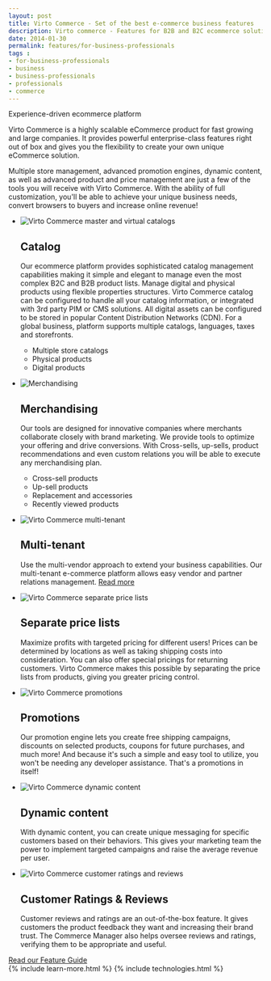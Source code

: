 ```yaml
---
layout: post
title: Virto Commerce - Set of the best e-commerce business features
description: Virto commerce - Features for B2B and B2C ecommerce solutions
date: 2014-01-30
permalink: features/for-business-professionals
tags : 
- for-business-professionals
- business
- business-professionals
- professionals
- commerce
---
```

<article role="main" class="main">
	<div class="for-business __responsive">
		<p class="head-title">Experience-driven ecommerce platform</p>
		<p class="text">Virto Commerce is a highly scalable eCommerce product for fast growing and large companies. It provides powerful enterprise-class features right out of box and gives you the flexibility to create your own unique eCommerce solution.</p>
		<p class="text">Multiple store management, advanced promotion engines, dynamic content, as well as advanced product and price management are just a few of the tools you will receive with Virto Commerce. With the ability of full customization, you'll be able to achieve your unique business needs, convert browsers to buyers and increase online revenue!</p>
		<div class="advantages">
			<ul class="list">
				<li class="list-item">
					<img alt="Virto Commerce master and virtual catalogs" src="/assets/images/features/catalog.png">
					<h1>Catalog</h1>
					<p>Our ecommerce platform provides sophisticated catalog management capabilities making it simple and elegant to manage even the most complex B2C and B2B product lists.
					Manage digital and physical products using flexible properties structures. Virto Commerce catalog can be configured to handle all your catalog information, or integrated with 
					3rd party PIM or CMS solutions. All digital assets can be configured to be stored in popular Content Distribution Networks (CDN). For a global business, platform supports multiple catalogs, languages, taxes and storefronts.
						<ul>
							<li>Multiple store catalogs</li>
							<li>Physical products</li>
							<li>Digital products</li>
						</ul>
					</p>
				</li>
				<li class="list-item">
					<img alt="Merchandising" src="/assets/images/features/crosssell.png">
					<h1>Merchandising</h1>
					<p>Our tools are designed for innovative companies where merchants collaborate closely with brand marketing. We provide tools to optimize your 
					offering and drive conversions. With Cross-sells, up-sells, product recommendations and even custom relations you will be able to execute any merchandising plan.
					<ul>
						<li>Cross-sell products</li>
						<li>Up-sell products</li>
						<li>Replacement and accessories</li>
						<li>Recently viewed products</li>
					</ul>					
					</p>
				</li>
				<li class="list-item">
					<img alt="Virto Commerce multi-tenant" src="/Content/images/business-features/multi-tenant.png">
					<h1>Multi-tenant</h1>
					<p>Use the multi-vendor approach to extend your business capabilities.
Our multi-tenant e-commerce platform allows easy vendor and
partner relations management. <a class="link" href="/multi-tenant">Read more</a></p>
				</li>
				<li class="list-item">
					<img alt="Virto Commerce separate price lists" src="/Content/images/business-features/3.png">
					<h1>Separate price lists</h1>
					<p>Maximize profits with targeted pricing for different users! Prices can be determined by locations as well as taking shipping costs into consideration. You can also offer special pricings for returning customers. Virto Commerce makes this possible by separating the price lists from products, giving you greater pricing control.</p>
				</li>
				<li class="list-item">
					<img alt="Virto Commerce promotions" src="/Content/images/business-features/6.png">
					<h1>Promotions</h1>
					<p>Our promotion engine lets you create free shipping campaigns, discounts on selected products, coupons for future purchases, and much more! And because it's such a simple and easy tool to utilize, you won't be needing any developer assistance. That's a promotions in itself!</p>
				</li>
				<li class="list-item">
					<img alt="Virto Commerce dynamic content" src="/Content/images/business-features/7.png">
					<h1>Dynamic content</h1>
					<p>With dynamic content, you can create unique messaging for specific customers based on their behaviors. This gives your marketing team the power to implement targeted campaigns and raise the average revenue per user.</p>
				</li>
				<li class="list-item">
					<img alt="Virto Commerce customer ratings and reviews" src="/Content/images/business-features/8.png">
					<h1>Customer Ratings &amp; Reviews</h1>
					<p>Customer reviews and ratings are an out-of-the-box feature. It gives customers the product feedback they want and increasing their brand trust. The Commerce Manager also helps oversee reviews and ratings, verifying them to be appropriate and useful.</p>
				</li>
			</ul>
			<a class="link" href="/Files/Feature-Guide.pdf">Read our Feature Guide</a>
		</div>
	</div>
	{% include learn-more.html %}
	{% include technologies.html %}
</article>
